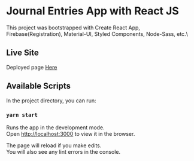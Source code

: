 Journal Entries App with React JS
=============
This project was bootstrapped with Create React App, Firebase(Registration), Material-UI, Styled Components, Node-Sass, etc.\


Live Site
-----------
Deployed page [Here](https://6011d74f84ce3c009d726cae--dreamy-shockley-01c3d8.netlify.app/)


Available Scripts
-----------
In the project directory, you can run:

### `yarn start`

Runs the app in the development mode.\
Open [http://localhost:3000](http://localhost:3000) to view it in the browser.

The page will reload if you make edits.\
You will also see any lint errors in the console.
